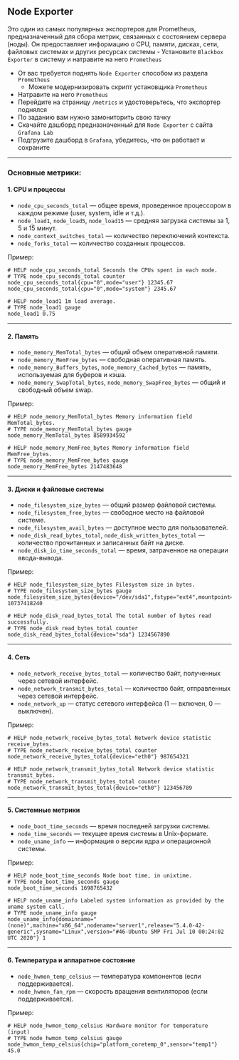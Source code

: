 ## Node Exporter

Это один из самых популярных экспортеров для Prometheus, предназначенный для сбора метрик, связанных с состоянием сервера (ноды). Он предоставляет информацию о CPU, памяти, дисках, сети, файловых системах и других ресурсах системы - Установите `Blackbox Exporter` в систему и натравите на него `Prometheus`

 - От вас требуется поднять `Node Exporter` способом из раздела `Prometheus`
   - Можете модернизировать скрипт установщика `Prometheus`
 - Натравите на него `Prometheus`
 - Перейдите на страницу `/metrics` и удостоверьтесь, что экспортер поднялся
 - По заданию вам нужно замониторить свою тачку
 - Скачайте дашборд предназначенный для `Node Exporter` с сайта `Grafana Lab`
 - Подгрузите дашборд в `Grafana`, убедитесь, что он работает и сохраните

---

### Основные метрики:

#### **1. CPU и процессы**
- `node_cpu_seconds_total` — общее время, проведенное процессором в каждом режиме (user, system, idle и т.д.).
- `node_load1`, `node_load5`, `node_load15` — средняя загрузка системы за 1, 5 и 15 минут.
- `node_context_switches_total` — количество переключений контекста.
- `node_forks_total` — количество созданных процессов.

Пример:
```plaintext
# HELP node_cpu_seconds_total Seconds the CPUs spent in each mode.
# TYPE node_cpu_seconds_total counter
node_cpu_seconds_total{cpu="0",mode="user"} 12345.67
node_cpu_seconds_total{cpu="0",mode="system"} 2345.67

# HELP node_load1 1m load average.
# TYPE node_load1 gauge
node_load1 0.75
```

---

#### **2. Память**
- `node_memory_MemTotal_bytes` — общий объем оперативной памяти.
- `node_memory_MemFree_bytes` — свободная оперативная память.
- `node_memory_Buffers_bytes`, `node_memory_Cached_bytes` — память, используемая для буферов и кэша.
- `node_memory_SwapTotal_bytes`, `node_memory_SwapFree_bytes` — общий и свободный объем swap.

Пример:
```plaintext
# HELP node_memory_MemTotal_bytes Memory information field MemTotal_bytes.
# TYPE node_memory_MemTotal_bytes gauge
node_memory_MemTotal_bytes 8589934592

# HELP node_memory_MemFree_bytes Memory information field MemFree_bytes.
# TYPE node_memory_MemFree_bytes gauge
node_memory_MemFree_bytes 2147483648
```

---

#### **3. Диски и файловые системы**
- `node_filesystem_size_bytes` — общий размер файловой системы.
- `node_filesystem_free_bytes` — свободное место на файловой системе.
- `node_filesystem_avail_bytes` — доступное место для пользователей.
- `node_disk_read_bytes_total`, `node_disk_written_bytes_total` — количество прочитанных и записанных байт на диске.
- `node_disk_io_time_seconds_total` — время, затраченное на операции ввода-вывода.

Пример:
```plaintext
# HELP node_filesystem_size_bytes Filesystem size in bytes.
# TYPE node_filesystem_size_bytes gauge
node_filesystem_size_bytes{device="/dev/sda1",fstype="ext4",mountpoint="/"} 10737418240

# HELP node_disk_read_bytes_total The total number of bytes read successfully.
# TYPE node_disk_read_bytes_total counter
node_disk_read_bytes_total{device="sda"} 1234567890
```

---

#### **4. Сеть**
- `node_network_receive_bytes_total` — количество байт, полученных через сетевой интерфейс.
- `node_network_transmit_bytes_total` — количество байт, отправленных через сетевой интерфейс.
- `node_network_up` — статус сетевого интерфейса (1 — включен, 0 — выключен).

Пример:
```plaintext
# HELP node_network_receive_bytes_total Network device statistic receive_bytes.
# TYPE node_network_receive_bytes_total counter
node_network_receive_bytes_total{device="eth0"} 987654321

# HELP node_network_transmit_bytes_total Network device statistic transmit_bytes.
# TYPE node_network_transmit_bytes_total counter
node_network_transmit_bytes_total{device="eth0"} 123456789
```

---

#### **5. Системные метрики**
- `node_boot_time_seconds` — время последней загрузки системы.
- `node_time_seconds` — текущее время системы в Unix-формате.
- `node_uname_info` — информация о версии ядра и операционной системы.

Пример:
```plaintext
# HELP node_boot_time_seconds Node boot time, in unixtime.
# TYPE node_boot_time_seconds gauge
node_boot_time_seconds 1698765432

# HELP node_uname_info Labeled system information as provided by the uname system call.
# TYPE node_uname_info gauge
node_uname_info{domainname="(none)",machine="x86_64",nodename="server1",release="5.4.0-42-generic",sysname="Linux",version="#46-Ubuntu SMP Fri Jul 10 00:24:02 UTC 2020"} 1
```

---

#### **6. Температура и аппаратное состояние**
- `node_hwmon_temp_celsius` — температура компонентов (если поддерживается).
- `node_hwmon_fan_rpm` — скорость вращения вентиляторов (если поддерживается).

Пример:
```plaintext
# HELP node_hwmon_temp_celsius Hardware monitor for temperature (input)
# TYPE node_hwmon_temp_celsius gauge
node_hwmon_temp_celsius{chip="platform_coretemp_0",sensor="temp1"} 45.0
```
